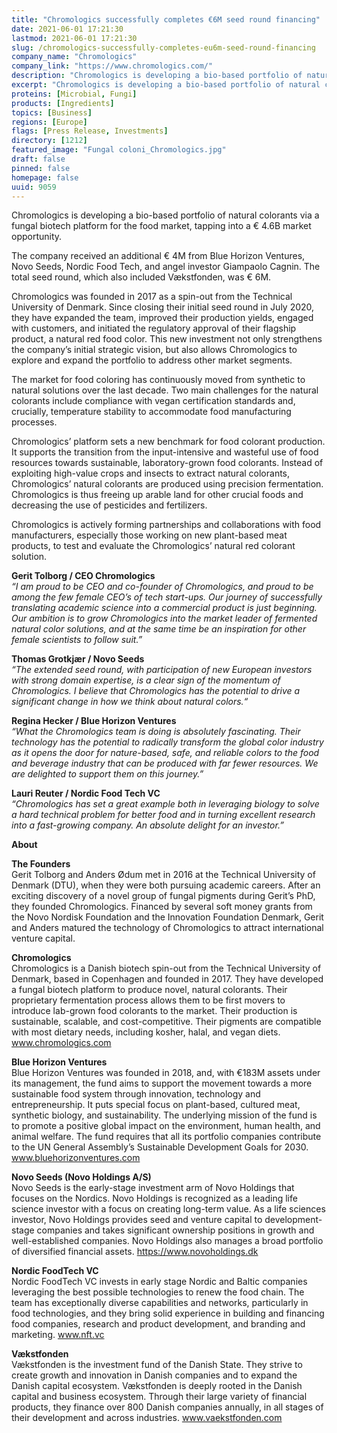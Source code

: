 ```yaml
---
title: "Chromologics successfully completes €6M seed round financing"
date: 2021-06-01 17:21:30
lastmod: 2021-06-01 17:21:30
slug: /chromologics-successfully-completes-eu6m-seed-round-financing
company_name: "Chromologics"
company_link: "https://www.chromologics.com/"
description: "Chromologics is developing a bio-based portfolio of natural colorants via a fungal biotech platform for the food market, tapping into a € 4.6B market opportunity. The company received an additional € 4M from Blue Horizon Ventures, Novo Seeds, Nordic Food Tech, and angel investor Giampaolo Cagnin. The total seed round, which also included Vækstfonden, was € 6M."
excerpt: "Chromologics is developing a bio-based portfolio of natural colorants via a fungal biotech platform for the food market, tapping into a € 4.6B market opportunity. The company received an additional € 4M from Blue Horizon Ventures, Novo Seeds, Nordic Food Tech, and angel investor Giampaolo Cagnin. The total seed round, which also included Vækstfonden, was € 6M."
proteins: [Microbial, Fungi]
products: [Ingredients]
topics: [Business]
regions: [Europe]
flags: [Press Release, Investments]
directory: [1212]
featured_image: "Fungal coloni_Chromologics.jpg"
draft: false
pinned: false
homepage: false
uuid: 9059
---
```

<p>Chromologics is developing a bio-based portfolio of natural colorants via a fungal biotech platform for the food market, tapping into a € 4.6B market opportunity.</p>
<p>The company received an additional € 4M from Blue Horizon Ventures, Novo Seeds, Nordic Food Tech, and angel investor Giampaolo Cagnin. The total seed round, which also included Vækstfonden, was € 6M.</p>
<p>Chromologics was founded in 2017 as a spin-out from the Technical University of Denmark. Since closing their initial seed round in July 2020, they have expanded the team, improved their production yields, engaged with customers, and initiated the regulatory approval of their flagship product, a natural red food color. This new investment not only strengthens the company’s initial strategic vision, but also allows Chromologics to explore and expand the portfolio to address other market segments.</p>
<p>The market for food coloring has continuously moved from synthetic to natural solutions over the last decade. Two main challenges for the natural colorants include compliance with vegan certification standards and, crucially, temperature stability to accommodate food manufacturing processes.</p>
<p>Chromologics’ platform sets a new benchmark for food colorant production. It supports the transition from the input-intensive and wasteful use of food resources towards sustainable, laboratory-grown food colorants. Instead of exploiting high-value crops and insects to extract natural colorants, Chromologics’ natural colorants are produced using precision fermentation. Chromologics is thus freeing up arable land for other crucial foods and decreasing the use of pesticides and fertilizers.</p>
<p>Chromologics is actively forming partnerships and collaborations with food manufacturers, especially those working on new plant-based meat products, to test and evaluate the Chromologics’ natural red colorant solution.</p>
<p><strong>Gerit Tolborg / CEO Chromologics</strong><br />
<em>“I am proud to be CEO and co-founder of Chromologics, and proud to be among the few female CEO’s of tech start-ups. Our journey of successfully translating academic science into a commercial product is just beginning. Our ambition is to grow Chromologics into the market leader of fermented natural color solutions, and at the same time be an inspiration for other female scientists to follow suit.”</em></p>
<p><strong>Thomas Grotkjær / Novo Seeds</strong><br />
<em>“The extended seed round, with participation of new European investors with strong domain expertise, is a clear sign of the momentum of Chromologics. I believe that Chromologics has the potential to drive a significant change in how we think about natural colors.“</em></p>
<p><strong>Regina Hecker / Blue Horizon Ventures</strong><br />
<em>“What the Chromologics team is doing is absolutely fascinating. Their technology has the potential to radically transform the global color industry as it opens the door for nature-based, safe, and reliable colors to the food and beverage industry that can be produced with far fewer resources. We are delighted to support them on this journey.”</em></p>
<p><strong>Lauri Reuter / Nordic Food Tech VC</strong><br />
<em>“Chromologics has set a great example both in leveraging biology to solve a hard technical problem for better food and in turning excellent research into a fast-growing company. An absolute delight for an investor.”</em></p>
<p><strong>About</strong></p>
<p><strong>The Founders</strong><br />
Gerit Tolborg and Anders Ødum met in 2016 at the Technical University of Denmark (DTU), when they were both pursuing academic careers. After an exciting discovery of a novel group of fungal pigments during Gerit’s PhD, they founded Chromologics. Financed by several soft money grants from the Novo Nordisk Foundation and the Innovation Foundation Denmark, Gerit and Anders matured the technology of Chromologics to attract international venture capital.</p>
<p><strong>Chromologics</strong><br />
Chromologics is a Danish biotech spin-out from the Technical University of Denmark, based in Copenhagen and founded in 2017. They have developed a fungal biotech platform to produce novel, natural colorants. Their proprietary fermentation process allows them to be first movers to introduce lab-grown food colorants to the market. Their production is sustainable, scalable, and cost-competitive. Their pigments are compatible with most dietary needs, including kosher, halal, and vegan diets. <a href="http://www.chromologics.com">www.chromologics.com</a></p>
<p><strong>Blue Horizon Ventures</strong><br />
Blue Horizon Ventures was founded in 2018, and, with €183M assets under its management, the fund aims to support the movement towards a more sustainable food system through innovation, technology and entrepreneurship. It puts special focus on plant-based, cultured meat, synthetic biology, and sustainability. The underlying mission of the fund is to promote a positive global impact on the environment, human health, and animal welfare. The fund requires that all its portfolio companies contribute to the UN General Assembly’s Sustainable Development Goals for 2030. <a href="http://www.bluehorizonventures.com">www.bluehorizonventures.com</a></p>
<p><strong>Novo Seeds (Novo Holdings A/S)</strong><br />
Novo Seeds is the early-stage investment arm of Novo Holdings that focuses on the Nordics. Novo Holdings is recognized as a leading life science investor with a focus on creating long-term value. As a life sciences investor, Novo Holdings provides seed and venture capital to development-stage companies and takes significant ownership positions in growth and well-established companies. Novo Holdings also manages a broad portfolio of diversified financial assets. <a href="https://www.novoholdings.dk">https://www.novoholdings.dk</a></p>
<p><strong>Nordic FoodTech VC</strong><br />
Nordic FoodTech VC invests in early stage Nordic and Baltic companies leveraging the best possible technologies to renew the food chain. The team has exceptionally diverse capabilities and networks, particularly in food technologies, and they bring solid experience in building and financing food companies, research and product development, and branding and marketing. <a href="http://www.nft.vc">www.nft.vc</a></p>
<p><strong>Vækstfonden</strong><br />
Vækstfonden is the investment fund of the Danish State. They strive to create growth and innovation in Danish companies and to expand the Danish capital ecosystem. Vækstfonden is deeply rooted in the Danish capital and business ecosystem. Through their large variety of financial products, they finance over 800 Danish companies annually, in all stages of their development and across industries. <a href="http://www.vaekstfonden.com">www.vaekstfonden.com</a></p>
